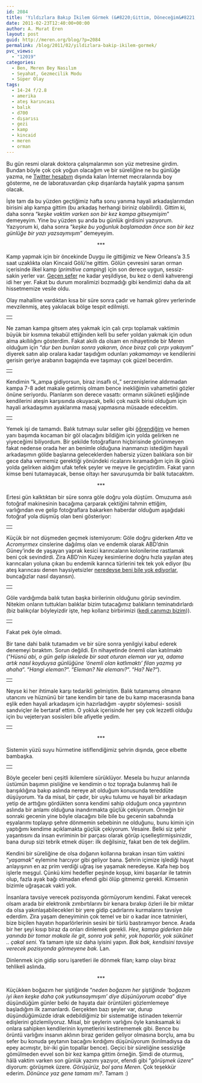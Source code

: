 ```yaml
---
id: 2084
title: 'Yıldızlara Bakıp İkilem Görmek (&#8220;Gittim, Döneceğim&#8221;)'
date: 2011-02-23T12:40:00+00:00
author: A. Murat Eren
layout: post
guid: http://meren.org/blog/?p=2084
permalink: /blog/2011/02/yildizlara-bakip-ikilem-gormek/
pvc_views:
  - "12019"
categories:
  - Ben, Meren Bey Nasılım
  - Seyahat, Gezmecilik Modu
  - Süper Olay
tags:
  - 14-24 f/2.8
  - amerika
  - ateş karıncası
  - balık
  - d700
  - dışarısı
  - gezi
  - kamp
  - kincaid
  - meren
  - orman
---
```

Bu gün resmi olarak doktora çalışmalarımın son yüz metresine girdim. Bundan böyle çok çok yoğun olacağım ve bir süreliğine ne bu günlüğe yazma, ne [Twitter hesabım](http://twitter.com/merenbey) dışında kalan İnternet mecralarında boy gösterme, ne de laboratuvardan çıkıp dışarılarda haytalık yapma şansım olacak.

İşte tam da bu yüzden geçtiğimiz hafta sonu yanıma hayali arkadaşlarımdan birisini alıp kampa gittim (bu arkadaş herhangi biriniz olabilirdi). Gittim ki, daha sonra &#8220;_keşke vaktim varken son bir kez kampa gitseymişim_&#8221; demeyeyim. Yine bu yüzden şu anda bu günlük girdisini yazıyorum. Yazıyorum ki, daha sonra &#8220;_keşke bu yoğunluk başlamadan önce son bir kez günlüğe bir yazı yazsaymışım_&#8221; demeyeyim.

<p style="text-align: center;">
  ***
</p>

Kamp yapmak için bir öncekinde Duygu ile gittiğimiz ve New Orleans&#8217;a 3.5 saat uzaklıkta olan Kincaid Gölü&#8217;ne gittim. Gölün çevresini saran orman içerisinde ilkel kamp (_primitive camping_) için son derece uygun, sessiz-sakin yerler var. [Geçen sefer](http://meren.org/blog/2009/04/kincaid-lake/) ne kadar yeşildiyse, bu kez o denli kahverengi idi her yer. Fakat bu durum moralimizi bozmadığı gibi kendimizi daha da ait hissetmemize vesile oldu.

Olay mahalline vardıktan kısa bir süre sonra çadır ve hamak görev yerlerinde mevzilenmiş, ateş yakılacak bölge tespit edilmişti.

<table border="0" width="100%">
  <tr>
    <td align="center">
      <img title="02" src="{{ site.baseurl }}/images/yildizlara-bakip-ikilem-gormek-kincaid-56.jpg" border="0/" alt="" />
    </td>
  </tr>
</table>

Ne zaman kampa gitsem ateş yakmak için çalı çırpı toplamak vaktimin büyük bir kısmına tekabül ettiğinden kelli bu sefer yoldan yakmak için odun alma akıllılığını gösterdim. Fakat akıllı da olsam en nihayetinde bir Meren olduğum için &#8220;_dur ben bunları sonra yakarım, önce biraz çalı çırpı yakayım_&#8221; diyerek satın alıp oralara kadar taşıdığım odunları _yakamamayı_ ve kendilerini gerisin geriye arabanın bagajında eve taşımayı çok güzel becerdim.

<table border="0" width="100%">
  <tr>
    <td align="center">
      <img title="03" src="{{ site.baseurl }}/images/yildizlara-bakip-ikilem-gormek-kincaid-7.jpg" border="0/" alt="" />
    </td>
  </tr>
</table>

Kendimin &#8220;k_ampa gidiyorsun, biraz insaflı ol_&#8221; serzenişlerine aldırmadan kampa 7-8 adet makale getirmiş olmam bence inekliğimin vahametini gözler önüne seriyordu. Planlarım son derece vasattı: ormanın sükûneti eşliğinde kendilerini ateşin karşısında okuyacak, belki çok nazik birisi olduğum için hayali arkadaşımın ayaklarıma masaj yapmasına müsaade edecektim.

<table border="0" width="100%">
  <tr>
    <td align="center">
      <img title="04" src="{{ site.baseurl }}/images/yildizlara-bakip-ikilem-gormek-kincaid-26.jpg" border="0/" alt="" />
    </td>
  </tr>
</table>

Yemek işi de tamamdı. Balık tutmayı sular seller gibi [öğrendiğim](http://meren.org/blog/2010/09/balik-tutarak-kuculmek/) ve hemen yanı başımda kocaman bir göl olacağını bildiğim için yolda gelirken ne yiyeceğimi biliyordum. Bir şekilde fotoğrafların hiçbirisinde görünmeyen fakat nedense orada her an benimle olduğuna inanmanızı istediğim hayali arkadaşımın gölde başlarına geleceklerden habersiz yüzen balıklara son bir gece daha vermemiz gerektiği yönündeki ricalarını kıramadığım için ilk günü yolda gelirken aldığım ufak tefek şeyler ve meyve ile geçiştirdim. Fakat yarın kimse beni tutamayacak, bense oltayı her savuruşumda bir balık tutacaktım.

<p style="text-align: center;">
  ***
</p>

Ertesi gün kalktıktan bir süre sonra göle doğru yola düştüm. Omuzuma asılı fotoğraf makinesinin bacağıma çarparak çektiğini tahmin ettiğim, varlığından eve gelip fotoğraflara bakarken haberdar olduğum aşağıdaki fotoğraf yola düşmüş olan beni gösteriyor:

<table border="0" width="100%">
  <tr>
    <td align="center">
      <img title="05" src="{{ site.baseurl }}/images/yildizlara-bakip-ikilem-gormek-kincaid-19.jpg" border="0/" alt="" />
    </td>
  </tr>
</table>

Küçük bir not düşmeden geçmek istemiyorum: Göle doğru giderken _Atta_ ve _Acromyrmex_ cinslerine dağılmış olan ve endemik olarak ABD&#8217;dnin Güney&#8217;inde de yaşayan yaprak kesici karıncaların kolonilerine rastlamak beni çok sevindirdi. Zira ABD&#8217;nin Kuzey kesimlerine doğru hızla yayılan ateş karıncaları yoluna çıkan bu endemik karınca türlerini tek tek yok ediyor (bu ateş karıncası denen haysiyetsizler [neredeyse beni bile yok ediyorlar](http://meren.org/blog/2010/04/sen-haksizsin-ates-karincasi-ve-sana-laflar-hazirladim/), buncağızlar nasıl dayansın).

<table border="0" width="100%">
  <tr>
    <td align="center">
      <img title="06" src="{{ site.baseurl }}/images/yildizlara-bakip-ikilem-gormek-kincaid-47.jpg" border="0/" alt="" />
    </td>
  </tr>
</table>

Göle vardığımda balık tutan başka birilerinin olduğunu görüp sevindim. Nitekim onların tuttukları balıklar bizim tutacağımız balıkların teminatıdırlardı (biz balıkçılar böyleyizdir işte, hep kollarız birbirimizi ([kedi canımızı bizim](http://www.youtube.com/watch?v=rgGVJVX09T4))).

<table border="0" width="100%">
  <tr>
    <td align="center">
      <img title="07" src="{{ site.baseurl }}/images/yildizlara-bakip-ikilem-gormek-kincaid-55.jpg" border="0/" alt="" />
    </td>
  </tr>
</table>

Fakat pek öyle olmadı.

Bir tane dahi balık tutamadım ve bir süre sonra yenilgiyi kabul ederek denemeyi bıraktım. Sorun değildi. En nihayetinde önemli olan katılmaktı (&#8220;_Hüsnü abi, o gün gelip iskelede bir saat oturan eleman var ya, adama artık nasıl koyduysa günlüğüne &#8216;önemli olan katlımaktı&#8217; filan yazmış ya ahaha_&#8220;. &#8220;_Hangi eleman?_&#8220;. &#8220;_Eleman? Ne elemanı?_&#8220;. &#8220;_Ha?_ _Ne?_&#8220;).

<table border="0" width="100%">
  <tr>
    <td align="center">
      <img title="08" src="{{ site.baseurl }}/images/yildizlara-bakip-ikilem-gormek-kincaid-52.jpg" border="0/" alt="" />
    </td>
  </tr>
</table>

Neyse ki her ihtimale karşı tedarikli gelmiştim. Balık tutamamış olmanın utancını ve hüznünü bir tane kendim bir tane de bu kamp macerasında bana eşlik eden hayali arkadaşım için hazırladığım -ayıptır söylemesi- sosisli sandviçler ile bertaraf ettim. O yokluk içerisinde her şey çok lezzetli olduğu için bu vejeteryan sosisleri bile afiyetle yedim.

<table border="0" width="100%">
  <tr>
    <td align="center">
      <img title="09" src="{{ site.baseurl }}/images/yildizlara-bakip-ikilem-gormek-kincaid-31.jpg" border="0/" alt="" />
    </td>
  </tr>
</table>

<p style="text-align: center;">
  ***
</p>

Sistemin yüzü suyu hürmetine istiflendiğimiz şehrin dışında, gece elbette bambaşka.

<table border="0" width="100%">
  <tr>
    <td align="center">
      <img title="10" src="{{ site.baseurl }}/images/yildizlara-bakip-ikilem-gormek-kincaid-36.jpg" border="0/" alt="" />
    </td>
  </tr>
</table>

Böyle geceler beni çeşitli ikilemlere sürüklüyor. Mesela bu huzur anlarında üstümün başımın pisliğine ve kendimin o toz toprağa bulanmış hali ile barışıklığına bakıp aslında nereye ait olduğum konusunda tereddüte düşüyorum. Ya da misal, bir çadır, bir uyku tulumu ve hayali bir arkadaşın yetip de arttığını gördükten sonra kendimi sahip olduğum onca yayıntının aslında bir anlamı olduğuna inandırmakta güçlük çekiyorum. Örneğin bir sonraki gecenin yine böyle olacağını bile bile bu gecenin sabahında eşyalarımı toplayıp şehre dönmemin sebebinin ne olduğunu, bunu kimin için yaptığımı kendime açıklamakta güçlük çekiyorum. Vesaire. Belki siz şehir yaşantısını da insan evriminin bir parçası olarak görüp içselleştirmişsinizdir, bana durup sizi tebrik etmek düşer: ilk değilsiniz, fakat ben de tek değilim.

Kendini bir süreliğine de olsa doğanın kollarına bırakan insan tüm vaktini &#8220;_yaşamak_&#8221; eylemine harcıyor gibi geliyor bana. Şehrin içimize işlediği hayat anlayışının en az prim verdiği uğraş ise yaşamak neredeyse. Kafa hep boş işlerle meşgul. Çünkü kimi hedefler peşinde koşup, kimi başarılar ile tatmin olup, fazla ayak bağı olmadan efendi gibi ölüp gitmemiz gerekli. Kimsenin bizimle uğraşacak vakti yok.

İnsanlara tavsiye verecek pozisyonda görmüyorum kendimi. Fakat verecek olsam arada bir elektronik zımbırtılarını bir kenara bırakıp özleri ile bir miktar da olsa yakınlaşabilecekleri bir yere gidip çadırlarını kurmalarını tavsiye ederdim. Zira yaşam deneyiminin çok temel ve bir o kadar ince tatminleri, bize biçilen hayatın hoparlörlerinin sesini bir türlü bastıramıyor bence. Arada bir her şeyi kısıp biraz da onları dinlemek gerekli. _Hee, kampa giderken bile yanında bir tomar makale ile git, sonra yok şehir, yok hoparlör, yok sükûnet .. çakal seni._ Ya tamam işte siz daha iyisini yapın. _Bak bak, kendisini tavsiye verecek pozisyonda görmeyene bak._ Lan.

Dinlenmek için gidip soru işaretleri ile dönmek filan; kamp olayı biraz tehlikeli aslında.

<p style="text-align: center;">
  ***
</p>

Küçükken boğazım her şiştiğinde &#8220;_neden boğazım her şiştiğinde &#8216;boğazım iyi iken keşke daha çok yutkunsaymışım&#8217; diye düşünüyorum acaba_&#8221; diye düşündüğüm günler belki de hayata dair örüntüleri gözlemlemeye başladığım ilk zamanlardı. Gerçekten bazı şeyler var, durup düşündüğümüzde idrak edebildiğimiz bir sistematiğe istinaden tekerrür edişlerini gözlemliyoruz. Misal, bir şeylerin varlığını öyle kanıksamak ki onlara sahipken kendilerinin kıymetlerini kestirememek gibi. Bence bu örüntü varlığını insanın aklının biraz geriden geliyor olmasına borçlu, ama bu sefer bu konuda şeytanın bacağını kırdığımı düşünüyorum (kırılmadıysa da epey acımıştır, bir-iki gün topallar bence). Geçici bir süreliğine sessizliğe gömülmeden evvel son bir kez kampa gittim örneğin. Şimdi de oturmuş, hâlâ vaktim varken son günlük yazımı yazıyor, efendi gibi &#8220;_görüşmek üzere_&#8221; diyorum: görüşmek üzere. _Görüşürüz, bol şans Meren_. Çok teşekkür ederim. _Dönünce yaz gene tamam mı?_. Tamam :)
